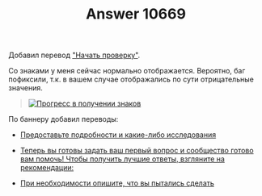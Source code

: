 ﻿---
title: "Answer 10669"
se.owner.user_id: 176217
se.owner.display_name: "αλεχολυτ"
se.owner.link: "https://ru.meta.stackoverflow.com/users/176217/%ce%b1%ce%bb%ce%b5%cf%87%ce%bf%ce%bb%cf%85%cf%84"
se.answer_id: 10669
se.question_id: 10490
se.post_type: answer
se.is_accepted: True
---
<p>Добавил перевод <a href="https://ru.traducir.win/strings/14812" rel="nofollow noreferrer">&quot;Начать проверку&quot;</a>.</p>
<p>Со знаками у меня сейчас нормально отображается. Вероятно, баг пофиксили, т.к. в вашем случае отображались по сути отрицательные значения.</p>
<blockquote>
<p><a href="https://i.stack.imgur.com/eriTa.png" rel="nofollow noreferrer"><img src="https://i.stack.imgur.com/eriTa.png" alt="Прогресс в получении знаков" /></a></p>
</blockquote>
<p>По баннеру добавил переводы:</p>
<ul>
<li><p><a href="https://ru.traducir.win/strings/14279" rel="nofollow noreferrer">Предоставьте подробности и какие-либо исследования</a></p>
</li>
<li><p><a href="https://ru.traducir.win/strings/14276" rel="nofollow noreferrer">Теперь вы готовы задать ваш первый вопрос и сообщество готово вам помочь! Чтобы получить лучшие ответы, взгляните на рекомендации:</a></p>
</li>
<li><p><a href="https://ru.traducir.win/strings/14285" rel="nofollow noreferrer">При необходимости опишите, что вы пытались сделать</a></p>
</li>
</ul>

